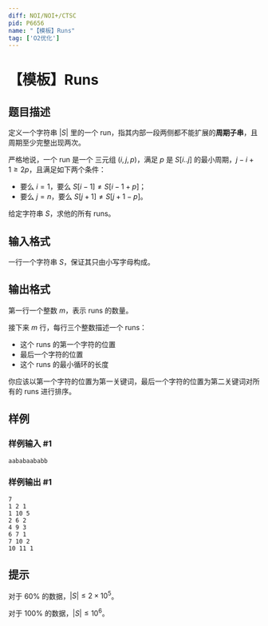 ```yaml
---
diff: NOI/NOI+/CTSC
pid: P6656
name: "【模板】Runs"
tag: ['O2优化']
---
```

# 【模板】Runs
## 题目描述

定义一个字符串 $|S|$ 里的一个 run，指其内部一段两侧都不能扩展的**周期子串**，且周期至少完整出现两次。

严格地说，一个 run 是一个 三元组 $(i,j,p)$，满足 $p$ 是 $S[i..j]$ 的最小周期，$j-i+1 \ge 2p$，且满足如下两个条件：

+ 要么 $i=1$，要么 $S[i-1]\ne S[i-1+p]$；
+ 要么 $j=n$，要么 $S[j+1] \ne S[j+1-p]$。

给定字符串 $S$，求他的所有 runs。


## 输入格式

一行一个字符串 $S$，保证其只由小写字母构成。
## 输出格式

第一行一个整数 $m$，表示 runs 的数量。

接下来 $m$ 行，每行三个整数描述一个 runs：

+ 这个 runs 的第一个字符的位置
+ 最后一个字符的位置
+ 这个 runs 的最小循环的长度

你应该以第一个字符的位置为第一关键词，最后一个字符的位置为第二关键词对所有的 runs 进行排序。
## 样例

### 样例输入 #1
```
aababaababb
```
### 样例输出 #1
```
7
1 2 1
1 10 5
2 6 2
4 9 3
6 7 1
7 10 2
10 11 1
```
## 提示

对于 $60\%$ 的数据，$|S| \le 2 \times 10^5$。

对于 $100\%$ 的数据，$|S| \le 10^6$。


